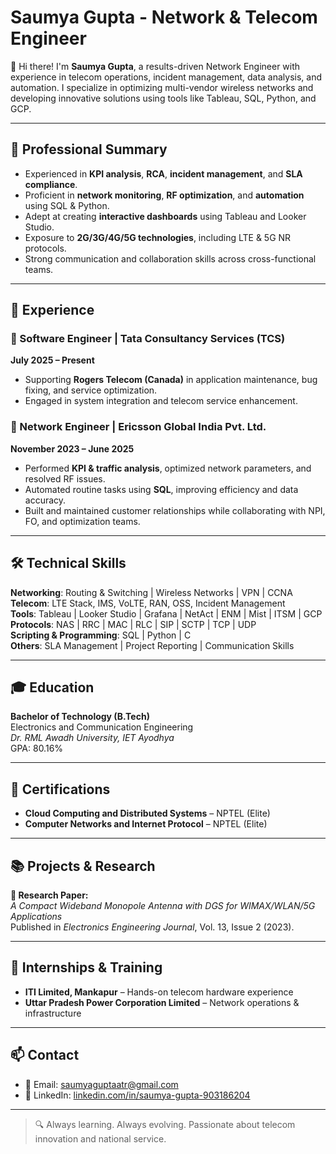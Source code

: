 # Saumya Gupta - Network & Telecom Engineer

👋 Hi there! I'm **Saumya Gupta**, a results-driven Network Engineer with experience in telecom operations, incident management, data analysis, and automation. I specialize in optimizing multi-vendor wireless networks and developing innovative solutions using tools like Tableau, SQL, Python, and GCP.

---

## 📌 Professional Summary

- Experienced in **KPI analysis**, **RCA**, **incident management**, and **SLA compliance**.
- Proficient in **network monitoring**, **RF optimization**, and **automation** using SQL & Python.
- Adept at creating **interactive dashboards** using Tableau and Looker Studio.
- Exposure to **2G/3G/4G/5G technologies**, including LTE & 5G NR protocols.
- Strong communication and collaboration skills across cross-functional teams.

---

## 💼 Experience

### 🔹 Software Engineer | Tata Consultancy Services (TCS)  
**July 2025 – Present**  
- Supporting **Rogers Telecom (Canada)** in application maintenance, bug fixing, and service optimization.
- Engaged in system integration and telecom service enhancement.

### 🔹 Network Engineer | Ericsson Global India Pvt. Ltd.  
**November 2023 – June 2025**  
- Performed **KPI & traffic analysis**, optimized network parameters, and resolved RF issues.
- Automated routine tasks using **SQL**, improving efficiency and data accuracy.
- Built and maintained customer relationships while collaborating with NPI, FO, and optimization teams.

---

## 🛠️ Technical Skills

**Networking**: Routing & Switching | Wireless Networks | VPN | CCNA  
**Telecom**: LTE Stack, IMS, VoLTE, RAN, OSS, Incident Management  
**Tools**: Tableau | Looker Studio | Grafana | NetAct | ENM | Mist | ITSM | GCP  
**Protocols**: NAS | RRC | MAC | RLC | SIP | SCTP | TCP | UDP  
**Scripting & Programming**: SQL | Python | C  
**Others**: SLA Management | Project Reporting | Communication Skills  

---

## 🎓 Education

**Bachelor of Technology (B.Tech)**  
Electronics and Communication Engineering  
*Dr. RML Awadh University, IET Ayodhya*  
GPA: 80.16%

---

## 📜 Certifications

- **Cloud Computing and Distributed Systems** – NPTEL (Elite)
- **Computer Networks and Internet Protocol** – NPTEL (Elite)

---

## 📚 Projects & Research

**📄 Research Paper:**  
*A Compact Wideband Monopole Antenna with DGS for WIMAX/WLAN/5G Applications*  
Published in *Electronics Engineering Journal*, Vol. 13, Issue 2 (2023).

---

## 💼 Internships & Training

- **ITI Limited, Mankapur** – Hands-on telecom hardware experience  
- **Uttar Pradesh Power Corporation Limited** – Network operations & infrastructure

---

## 📫 Contact

- 📧 Email: [saumyaguptaatr@gmail.com](mailto:saumyaguptaatr@gmail.com)  
- 🔗 LinkedIn: [linkedin.com/in/saumya-gupta-903186204](https://linkedin.com/in/saumya-gupta-903186204)

---

> 🔍 Always learning. Always evolving. Passionate about telecom innovation and national service.


